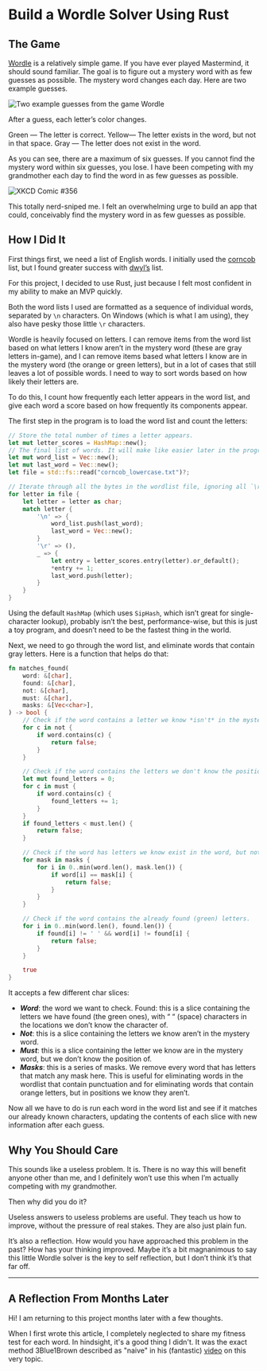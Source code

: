 # Build a Wordle Solver Using Rust

## The Game

[Wordle](https://www.nytimes.com/games/wordle/index.html) is a relatively simple game. If you have ever played Mastermind, it should sound familiar. The goal is to figure out a mystery word with as few guesses as possible. The mystery word changes each day. Here are two example guesses.

![Two example guesses from the game Wordle](/images/wordle_example.png)

After a guess, each letter’s color changes.

Green — The letter is correct.
Yellow— The letter exists in the word, but not in that space.
Gray — The letter does not exist in the word.

As you can see, there are a maximum of six guesses. If you cannot find the mystery word within six guesses, you lose. I have been competing with my grandmother each day to find the word in as few guesses as possible.

![XKCD Comic #356](/images/xkcd_nerd_sniping.png)

This totally nerd-sniped me. I felt an overwhelming urge to build an app that could, conceivably find the mystery word in as few guesses as possible.

## How I Did It

First things first, we need a list of English words. I initially used the [corncob](http://www.mieliestronk.com/wordlist.html) list, but I found greater success with [dwyl’s](https://github.com/dwyl/english-words/) list.

For this project, I decided to use Rust, just because I felt most confident in my ability to make an MVP quickly.

Both the word lists I used are formatted as a sequence of individual words, separated by `\n` characters. On Windows (which is what I am using), they also have pesky those little `\r` characters.

Wordle is heavily focused on letters. I can remove items from the word list based on what letters I know aren’t in the mystery word (these are gray letters in-game), and I can remove items based what letters I know are in the mystery word (the orange or green letters), but in a lot of cases that still leaves a lot of possible words. I need to way to sort words based on how likely their letters are.

To do this, I count how frequently each letter appears in the word list, and give each word a score based on how frequently its components appear.

The first step in the program is to load the word list and count the letters:

```rust
// Store the total number of times a letter appears.
let mut letter_scores = HashMap::new();
// The final list of words. It will make like easier later in the program to store the words as Vec<char>.
let mut word_list = Vec::new();
let mut last_word = Vec::new();
let file = std::fs::read("corncob_lowercase.txt")?;

// Iterate through all the bytes in the wordlist file, ignoring all `\r` instances.
for letter in file {
    let letter = letter as char;
    match letter {
        '\n' => {
            word_list.push(last_word);
            last_word = Vec::new();
        }
        '\r' => (),
        _ => {
            let entry = letter_scores.entry(letter).or_default();
            *entry += 1;
            last_word.push(letter);
        }
    }
}
```

Using the default `HashMap` (which uses `SipHash`, which isn’t great for single-character lookup), probably isn’t the best, performance-wise, but this is just a toy program, and doesn’t need to be the fastest thing in the world.

Next, we need to go through the word list, and eliminate words that contain gray letters. Here is a function that helps do that:

```rust
fn matches_found(
    word: &[char],
    found: &[char],
    not: &[char],
    must: &[char],
    masks: &[Vec<char>],
) -> bool {
    // Check if the word contains a letter we know *isn't* in the mystery. <-- The gray letters.
    for c in not {
        if word.contains(c) {
            return false;
        }
    }

    // Check if the word contains the letters we don't know the positions of, but know they are in the mystery word.. <-- The orange letters.
    let mut found_letters = 0;
    for c in must {
        if word.contains(c) {
            found_letters += 1;
        }
    }
    if found_letters < must.len() {
        return false;
    }

    // Check if the word has letters we know exist in the word, but not at the right spots. <-- The orange letters.
    for mask in masks {
        for i in 0..min(word.len(), mask.len()) {
            if word[i] == mask[i] {
                return false;
            }
        }
    }

    // Check if the word contains the already found (green) letters.
    for i in 0..min(word.len(), found.len()) {
        if found[i] != ' ' && word[i] != found[i] {
            return false;
        }
    }

    true
}
```

It accepts a few different char slices:

- **_Word_**: the word we want to check.
  Found: this is a slice containing the letters we have found (the green ones), with “ “ (space) characters in the locations we don’t know the character of.
- **_Not_**: this is a slice containing the letters we know aren’t in the mystery word.
- **_Must_**: this is a slice containing the letter we know are in the mystery word, but we don’t know the position of.
- **_Masks_**: this is a series of masks. We remove every word that has letters that match any mask here. This is useful for eliminating words in the wordlist that contain punctuation and for eliminating words that contain orange letters, but in positions we know they aren’t.

Now all we have to do is run each word in the word list and see if it matches our already known characters, updating the contents of each slice with new information after each guess.

## Why You Should Care

This sounds like a useless problem. It is. There is no way this will benefit anyone other than me, and I definitely won’t use this when I’m actually competing with my grandmother.

Then why did you do it?

Useless answers to useless problems are useful. They teach us how to improve, without the pressure of real stakes. They are also just plain fun.

It’s also a reflection. How would you have approached this problem in the past? How has your thinking improved. Maybe it’s a bit magnanimous to say this little Wordle solver is the key to self reflection, but I don’t think it’s that far off.

---

## A Reflection From Months Later

Hi! I am returning to this project months later with a few thoughts.

When I first wrote this article, I completely neglected to share my fitness test for each word. In hindsight, it's a good thing I didn't. It was the exact method 3Blue1Brown described as "naive" in his (fantastic) [video](https://youtu.be/v68zYyaEmEA) on this very topic.
